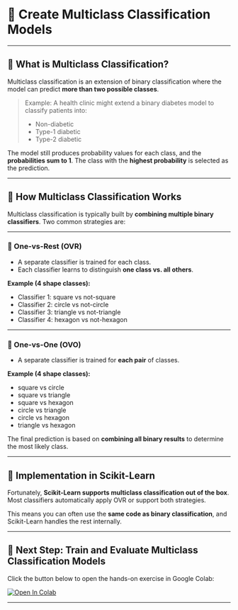 # 🧠 Create Multiclass Classification Models

---

## 🔢 What is Multiclass Classification?

Multiclass classification is an extension of binary classification where the model can predict **more than two possible classes**.

> Example: A health clinic might extend a binary diabetes model to classify patients into:
> - Non-diabetic  
> - Type-1 diabetic  
> - Type-2 diabetic

The model still produces probability values for each class, and the **probabilities sum to 1**. The class with the **highest probability** is selected as the prediction.

---

## 🧠 How Multiclass Classification Works

Multiclass classification is typically built by **combining multiple binary classifiers**. Two common strategies are:

---

### 🔸 One-vs-Rest (OVR)

- A separate classifier is trained for each class.
- Each classifier learns to distinguish **one class vs. all others**.

**Example (4 shape classes):**
- Classifier 1: square vs not-square  
- Classifier 2: circle vs not-circle  
- Classifier 3: triangle vs not-triangle  
- Classifier 4: hexagon vs not-hexagon

---

### 🔸 One-vs-One (OVO)

- A separate classifier is trained for **each pair** of classes.

**Example (4 shape classes):**
- square vs circle  
- square vs triangle  
- square vs hexagon  
- circle vs triangle  
- circle vs hexagon  
- triangle vs hexagon

The final prediction is based on **combining all binary results** to determine the most likely class.

---

## 🧰 Implementation in Scikit-Learn

Fortunately, **Scikit-Learn supports multiclass classification out of the box**.  
Most classifiers automatically apply OVR or support both strategies.

This means you can often use the **same code as binary classification**, and Scikit-Learn handles the rest internally.

---

## 🚀 Next Step: Train and Evaluate Multiclass Classification Models

Click the button below to open the hands-on exercise in Google Colab:

[![Open In Colab](https://colab.research.google.com/assets/colab-badge.svg)](https://colab.research.google.com/github/your-org/your-repo/blob/main/week3_classification/multiclass_classification.ipynb)

---
